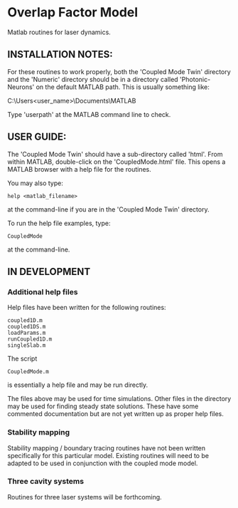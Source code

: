 # Overlap Factor Model
Matlab routines for laser dynamics.

## INSTALLATION NOTES:
For these routines to work properly, both the 'Coupled Mode Twin' directory
and the 'Numeric' directory should be in a directory called 
'Photonic-Neurons' on the default MATLAB path. This is usually something
like:

C:\Users\<user_name>\Documents\MATLAB

Type 'userpath' at the MATLAB command line to check.

## USER GUIDE:
The 'Coupled Mode Twin' should have a sub-directory called 'html'. From 
within MATLAB, double-click on the 'CoupledMode.html' file. This opens a 
MATLAB browser with a help file for the routines.

You may also type: 

    help <matlab_filename> 

at the command-line if you are in the 'Coupled Mode Twin' directory.

To run the help file examples, type:

    CoupledMode

at the command-line.

## IN DEVELOPMENT
### Additional help files
Help files have been written for the following routines:

    coupled1D.m
    coupled1DS.m
    loadParams.m
    runCoupled1D.m
    singleSlab.m

The script 

    CoupledMode.m

is essentially a help file and may be run directly.

The files above may be used for time simulations. Other files in the 
directory may be used for finding steady state solutions. These have 
some commented documentation but are not yet written up as proper help 
files.

### Stability mapping
Stability mapping / boundary tracing routines have not been written 
specifically for this particular model. Existing routines will need to be 
adapted to be used in conjunction with the coupled mode model.

### Three cavity systems
Routines for three laser systems will be forthcoming.



